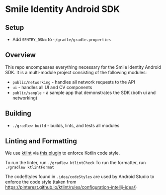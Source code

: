 # Smile Identity Android SDK

## Setup
- Add `SENTRY_DSN=` to `~/gradle/gradle.properties`

## Overview
This repo encompasses everything necessary for the Smile Identity Android SDK. 
It is a multi-module project consisting of the following modules:
- `public/networking` - handles all network requests to the API
- `ui` - handles all UI and CV components
- `public/sample` - a sample app that demonstrates the SDK (both ui and networking)

## Building
- `./gradlew build` - builds, lints, and tests all modules

## Linting and Formatting
We use [ktlint](https://github.com/pinterest/ktlint) via 
[this plugin](https://github.com/jlleitschuh/ktlint-gradle) to enforce Kotlin code style.

To run the linter, run `./gradlew ktlintCheck`
To run the formatter, run `./gradlew ktlintFormat`

The codeStyles found in `.idea/codeStyles` are used by Android Studio to enforce the code style
(taken from https://pinterest.github.io/ktlint/rules/configuration-intellij-idea/)

